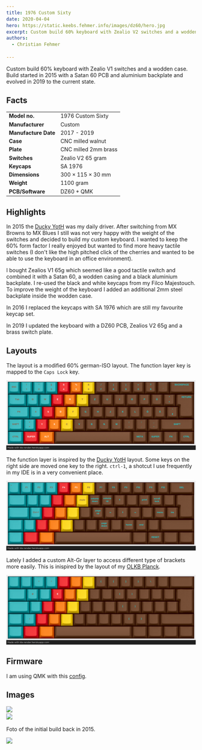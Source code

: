 ```yaml
---
title: 1976 Custom Sixty
date: 2020-04-04
hero: https://static.keebs.fehmer.info/images/dz60/hero.jpg
excerpt: Custom build 60% keyboard with Zealio V2 switches and a wodden case.
authors:
  - Christian Fehmer

---
```


Custom build 60% keyboard with Zealio V1 switches and a wodden case. Build started in 2015 with a Satan 60 PCB and aluminium backplate and evolved in 2019 to the current state.

## Facts 

| | |
|---------------------|-----------------------------------------------------------------------------------------------|
| **Model no.** | 1976 Custom Sixty |
| **Manufacturer** | Custom |
| **Manufacture Date** | 2017 - 2019 |
| **Case** | CNC milled walnut |
| **Plate** | CNC milled 2mm brass |
| **Switches** | Zealio V2 65 gram |
| **Keycaps** | SA 1976 |
| **Dimensions** | 300 × 115 × 30 mm |
| **Weight** | 1100 gram |
| **PCB/Software** | DZ60 + QMK |


## Highlights

In 2015 the [Ducky YotH](/post/2020-04-02-ducky-yoth/) was my daily driver. After switching from MX Browns to MX Blues I still was not very happy with the weight of the switches and decided to build my custom keyboard. I wanted to keep the 60% form factor I really enjoyed but wanted to find more heavy tactile switches (I don't like the high pitched click of the cherries and wanted to be able to use the keyboard in an office environment).

I bought Zealios V1 65g which seemed like a good tactile switch and combined it with a Satan 60, a wodden casing and a black aluminium backplate. I re-used the black and white keycaps from my Filco Majestouch. To improve the weight of the keyboard I added an additional 2mm steel backplate inside the wodden case.

In 2016 I replaced the keycaps with SA 1976 which are still my favourite keycap set.

In 2019 I updated the keyboard with a DZ60 PCB, Zealios V2 65g and a brass switch plate.


## Layouts

The layout is a modified 60% german-ISO layout. The function layer key is mapped to the `Caps Lock` key.

<div class="Image__Medium">
  <img src="https://github.com/fehmer/qmk_firmware/raw/fehmer/keyboards/dz60/keymaps/fehmer/docs/layer-qwertz-render.png"  />
</div>


The function layer is inspired by the [Ducky YotH](/post/2020-04-02-ducky-yoth/) layout. Some keys on the right side are moved one key to the right. `ctrl-1`, a shotcut I use frequently in my IDE is in a very convenient place.

<div class="Image__Medium">
  <img src="https://github.com/fehmer/qmk_firmware/raw/fehmer/keyboards/dz60/keymaps/fehmer/docs/layer-fn1-render.png"  />
</div>

Lately I added a custom Alt-Gr layer to access different type of brackets more easily. This is inispired by the layout of my [OLKB Planck](https://keebs.fehmer.info/post/2020-04-05-planck/#layouts).

<div class="Image__Medium">
  <img src="https://github.com/fehmer/qmk_firmware/raw/fehmer/keyboards/dz60/keymaps/fehmer/docs/layer-altgr-render.png"  />
</div>

## Firmware

I am using QMK with this [config](https://github.com/fehmer/qmk_firmware/tree/fehmer/keyboards/dz60/keymaps/fehmer).

## Images


<div class="Image__Large">
  <img src="https://static.keebs.fehmer.info/images/dz60/1.jpg"  />
</div>

<div class="Image__Large">
  <img src="https://static.keebs.fehmer.info/images/dz60/2.jpg"  />
</div>

Foto of the initial build back in 2015.

<div class="Image__Large">
  <img src="https://static.keebs.fehmer.info/images/dz60/3.jpg"  />
</div>